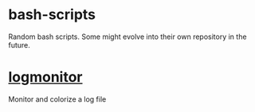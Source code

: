 bash-scripts
============

Random bash scripts. Some might evolve into their own repository in the future.


# [logmonitor](https://github.com/ruicovelo/bash-scripts/tree/master/logmonitor "logmonitor")
Monitor and colorize a log file


